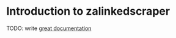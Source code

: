 # Introduction to zalinkedscraper

TODO: write [great documentation](http://jacobian.org/writing/what-to-write/)
